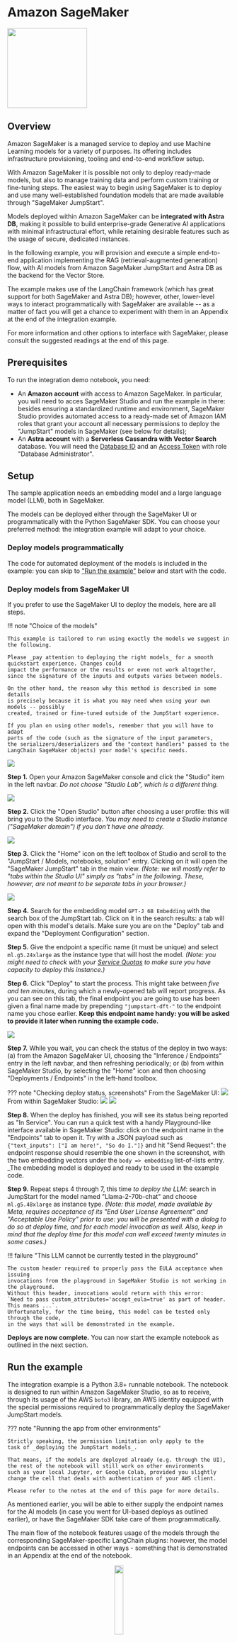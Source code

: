 # Amazon SageMaker

<div class="nosurface" markdown="1">
<img src="../../../../img/sagemaker/sagemaker.png"  style="height: 180px;" />
</div>

## Overview

Amazon SageMaker is a managed service to deploy and use Machine Learning models
for a variety of purposes. Its offering includes infrastructure provisioning,
tooling and end-to-end workflow setup.

With Amazon SageMaker it is possible not only to deploy ready-made models, but
also to manage training data and perform custom training or fine-tuning steps.
The easiest way to begin using SageMaker is to deploy and use many well-established
foundation models that are made available through "SageMaker JumpStart".

Models deployed within Amazon SageMaker can be **integrated with Astra DB**,
making it possible to build enterprise-grade Generative AI applications with
minimal infrastructural effort, while retaining desirable features such
as the usage of secure, dedicated instances.

In the following example, you will provision and execute a simple end-to-end
application implementing the RAG (retrieval-augmented generation) flow,
with AI models from Amazon SageMaker JumpStart
and Astra DB as the backend for the Vector Store.

The example makes use of the LangChain framework (which has great support
for both SageMaker and Astra DB); however, other, lower-level ways to interact
programmatically with SageMaker are available -- as a matter of fact you will
get a chance to experiment with them in an Appendix at the end of the integration
example.

For more information and other options to interface with SageMaker, please
consult the suggested readings at the end of this page.


## Prerequisites

To run the integration demo notebook, you need:

- An **Amazon account** with access to Amazon SageMaker. In particular, you will need to acces SageMaker Studio and run the example in there: besides ensuring a standardized runtime and environment, SageMaker Studio provides automated access to a ready-made set of Amazon IAM roles that grant your account all necessary permissions to deploy the "JumpStart" models in SageMaker (see below for details);
- An **Astra account** with a **Serverless Cassandra with Vector Search** database. You will need the [Database ID](https://awesome-astra.github.io/docs/pages/astra/faq/#where-should-i-find-a-database-identifier) and an [Access Token](https://awesome-astra.github.io/docs/pages/astra/create-token/) with role "Database Administrator".


## Setup

The sample application needs an embedding model and a large language model
(LLM), both in SageMaker.

The models can be deployed either through the SageMaker UI or programmatically
with the Python SageMaker SDK. You can choose your preferred method: the integration
example will adapt to your choice.

### Deploy models programmatically

The code for automated deployment of the models is included in the example:
you can skip to ["Run the example"](#run-the-example) below and start with the code.

### Deploy models from SageMaker UI

If you prefer to use the SageMaker UI to deploy the models, here are all steps.

<admonition markdown="1">
!!! note "Choice of the models"

    This example is tailored to run using exactly the models we suggest in the following.

    Please _pay attention to deploying the right models_ for a smooth
    quickstart experience. Changes could
    impact the performance or the results or even not work altogether,
    since the signature of the inputs and outputs varies between models.

    On the other hand, the reason why this method is described in some details
    is precisely because it is what you may need when using your own models -- possibly
    created, trained or fine-tuned outside of the JumpStart experience.

    If you plan on using other models, remember that you will have to adapt
    parts of the code (such as the signature of the input parameters,
    the serializers/deserializers and the "context handlers" passed to the
    LangChain SageMaker objects) your model's specific needs.

</admonition>

<img src="../../../../img/sagemaker/screenshots/sagemaker_open-sagemaker.png" />

**Step 1.** Open your Amazon SageMaker console and click the "Studio" item in the left navbar. _Do not choose "Studio Lab", which is a different thing._

<img src="../../../../img/sagemaker/screenshots/sagemaker_open-studio.png" />

**Step 2.** Click the "Open Studio" button after choosing a user profile: this will bring you to the Studio interface. _You may need to create a Studio instance ("SageMaker domain") if you don't have one already._

<img src="../../../../img/sagemaker/screenshots/sagemaker_open-jumpstart.png" />

**Step 3.** Click the "Home" icon on the left toolbox of Studio and scroll to the "JumpStart / Models, notebooks, solution" entry. Clicking on it will open the "SageMaker JumpStart" tab in the main view. _(Note: we will mostly refer to "tabs within the Studio UI" simply as "tabs" in the following. These, however, are not meant to be separate tabs in your browser.)_

<img src="../../../../img/sagemaker/screenshots/sagemaker_deploy-embedding_1.png" />

**Step 4.** Search for the embedding model `GPT-J 6B Embedding` with the search box of the JumpStart tab. Click on it in the search results: a tab will open with this model's details. Make sure you are on the "Deploy" tab and expand the "Deployment Configuration" section.

**Step 5.** Give the endpoint a specific name (it must be unique) and select `ml.g5.24xlarge` as the instance type that will host the model. _(Note: you might need
to check with your [Service Quotas](https://docs.aws.amazon.com/servicequotas/latest/userguide/intro.html) to make sure you have capacity to deploy this instance.)_

**Step 6.** Click "Deploy" to start the process. This might take between _five and ten minutes_, during which a newly-opened tab will report progress. As you can see on this tab, the final endpoint you are going to use has been given a final name made by prepending `"jumpstart-dft-"` to the endpoint name you chose earlier. **Keep this endpoint name handy: you will be asked to provide it later when running the example code.**

<img src="../../../../img/sagemaker/screenshots/sagemaker_deploy-embedding_2.gif" />

**Step 7.** While you wait, you can check the status of the deploy in two ways: (a) from the Amazon SageMaker UI, choosing the "Inference / Endpoints" entry in the left navbar, and then refreshing periodically;
or (b) from within SageMaker Studio, by selecting the "Home" icon and then choosing "Deployments / Endpoints" in the left-hand toolbox.

<admonition markdown="1">
??? note "Checking deploy status, screenshots"
    From the SageMaker UI:
    <img src="../../../../img/sagemaker/screenshots/sagemaker_deploy-embedding-monitor-aws.png" />
    From within SageMaker Studio:
    <img src="../../../../img/sagemaker/screenshots/sagemaker_deploy-embedding-monitor-studio.png" />
</admonition>

<img src="../../../../img/sagemaker/screenshots/sagemaker_deploy-embedding-playground.png" />

**Step 8.** When the deploy has finished, you will see its status being reported as "In Service". You can run a quick test with a handy Playground-like interface available in SageMaker Studio: click on the endpoint name in the "Endpoints" tab to open it. Try with a JSON payload such as `{"text_inputs": ["I am here!", "So do I."]}` and hit "Send Request": the endpoint response should resemble the one shown in the screenshot, with the two embedding vectors under the `body => embedding` list-of-lists entry. _The embedding model is deployed and ready to be used in the example code.

**Step 9.** Repeat steps 4 through 7, this time _to deploy the LLM_: search in JumpStart for the model named "Llama-2-70b-chat" and choose `ml.g5.48xlarge` as instance type. _(Note: this model, made available by Meta, requires acceptance of its "End User License Agreement" and "Acceptable Use Policy" prior to use: you will be presented with a dialog to do so at deploy time, and for each model invocation as well. Also, keep in mind that the deploy time for this model can well exceed twenty minutes in some cases.)_

<admonition markdown="1">
!!! failure "This LLM cannot be currently tested in the playground"

    The custom header required to properly pass the EULA acceptance when issuing
    invocations from the playground in SageMaker Studio is not working in the playground.
    Without this header, invocations would return with this error:
    `Need to pass custom_attributes='accept_eula=true' as part of header. This means ...`.
    Unfortunately, for the time being, this model can be tested only through the code,
    in the ways that will be demonstrated in the example.

</admonition>

**Deploys are now complete.** You can now start the example notebook
as outlined in the next section.


## Run the example

The integration example is a Python 3.8+ runnable notebook. The notebook is designed to run
within Amazon SageMaker Studio, so as to receive, through its usage of
the AWS `boto3` library, an AWS identity equipped with the special permissions required
to programmatically deploy the SageMaker JumpStart models.

<admonition markdown="1">
??? note "Running the app from other environments"

    Strictly speaking, the permission limitation only apply to the
    task of _deploying the JumpStart models_.

    That means, if the models are deployed already (e.g. through the UI),
    the rest of the notebook will still work on other environments
    such as your local Jupyter, or Google Colab, provided you slightly
    change the cell that deals with authentication of your AWS client.

    Please refer to the notes at the end of this page for more details.

</admonition>

As mentioned earlier, you will be able to either supply the endpoint names for the AI models
(in case you went for UI-based deploys as outlined earlier), or have the SageMaker SDK
take care of them programmatically.

The main flow of the notebook features usage of the models through the corresponding
SageMaker-specific LangChain plugins: however, the model endpoints can be accessed
in other ways - something that is demonstrated in an Appendix at the end of the notebook.

<p align="center">
    <a href="https://raw.githubusercontent.com/awesome-astra/docs/main/docs/pages/aiml/aws/notebooks/sagemaker.ipynb" target="blank;">
        <img src="../../../../img/sagemaker/download_notebook_button.png"  style="width: 20%;" />
    </a>
</p>

**Step 1.** Download the notebook from this repository at [this link](https://raw.githubusercontent.com/awesome-astra/docs/main/docs/pages/aiml/aws/notebooks/sagemaker.ipynb) and save it to your local computer.
(You can also view it [on your browser](https://github.com/awesome-astra/docs/blob/main/docs/pages/aiml/aws/notebooks/sagemaker.ipynb).)

<img src="../../../../img/sagemaker/screenshots/sagemaker_upload.png" />

**Step 2.** In the left toolbox of SageMaker Studio, make sure you select the "File Browser" view and locate the "Upload" button: use it to upload the notebook file you previously saved. The notebook will be shown in the file browser.

<img src="../../../../img/sagemaker/screenshots/sagemaker_launch-notebook.png" />

**Step 3.** If you double-click on it, the notebook will be opened in Studio. In order to run it, you will be asked to start a "notebook environment" (essentially, a Python runtime). Choose the "Data Science 3.0" image and a "Python 3" kernel and hit "Select".

<img src="../../../../img/sagemaker/screenshots/sagemaker_start-environment.png" />

**Step 4.** Once the kernel has fully started, you can run each cell in sequence by clicking on them and pressing Shift+Enter. You will be asked for the secrets during execution.

<img src="../../../../img/sagemaker/screenshots/sagemaker_kernel-starting.png" />


#### Cleanup

During the above steps, some resources are created, which you may want to
cleanly dispose of after you are done:

- endpoints deployed in SageMaker (i.e. the Embedding and the LLM models). You can delete them from the "Endpoints" view, reachable through the "Inference / Endpoints" entry in SageMaker's left-hand navbar (once deleted, you can click the Refresh icon in SageMaker Studio's "Endpoints" tab to make sure they are not listed anymore);
- resources started to run the notebook itself. These can be shut down from within SageMaker Studio: select the "Running Terminals and Kernels" view on the left toolbar (see picture below) and click the "shut down" icon next to all instances, apps and sessions associated to the notebook you just ran.

<img src="../../../../img/sagemaker/screenshots/sagemaker_cleanup.png" />


## Additional information

[What is Amazon SageMaker?](https://docs.aws.amazon.com/sagemaker/latest/dg/whatis.html)

[Documentation for the Python SageMaker SDK](https://sagemaker.readthedocs.io/en/stable/index.html)

[Using Astra DB for your Generative AI applications](https://awesome-astra.github.io/docs/pages/aiml/)

[Getting Started with SageMaker JumpStart](https://aws.amazon.com/sagemaker/jumpstart/getting-started)

[Llama 2 foundation models from Meta available in SageMaker JumpStart](https://aws.amazon.com/blogs/machine-learning/llama-2-foundation-models-from-meta-are-now-available-in-amazon-sagemaker-jumpstart/)

[Accessing SageMaker from boto3 with Python](https://boto3.amazonaws.com/v1/documentation/api/latest/reference/services/sagemaker.html)

### Running the app from outside of SageMaker Studio

As mentioned earlier, you can still run this app from other environments than SageMaker Studio,
provided the models are already deployed, i.e. if you do not need to execute the deployment
itself in the code.

To do so, you will have to slightly adjust the cell that handles authentication of your AWS identity
(besides of course providing ready-made endpoint names for both embedding and LLM when prompted).

Replace the cell in the notebook that defines variables `boto3_sm_client`, `region_name`, `sagemaker_session` and `aws_role` with the following, where
the first three lines are needed to enter your AWS access credentials:

```
from getpass import getpass

# Input your AWS secrets:
AWS_ACCESS_KEY_ID = getpass("Please enter secret 'AWS_ACCESS_KEY_ID':")
AWS_SECRET_ACCESS_KEY = getpass("Please enter secret 'AWS_SECRET_ACCESS_KEY':")
AWS_SESSION_TOKEN = getpass("Please enter secret 'AWS_SESSION_TOKEN':")


# Create the AWS clients with these credentials:
boto_session = boto3.Session(
    aws_access_key_id=AWS_ACCESS_KEY_ID,
    aws_secret_access_key=AWS_SECRET_ACCESS_KEY,
    aws_session_token=AWS_SESSION_TOKEN
)

boto3_sm_client = boto3.client(
    'runtime.sagemaker',
    aws_access_key_id=AWS_ACCESS_KEY_ID,
    aws_secret_access_key=AWS_SECRET_ACCESS_KEY,
    aws_session_token=AWS_SESSION_TOKEN
)
region_name = boto3.Session().region_name

sagemaker_session = Session(boto_session=boto_session)
aws_role = sagemaker_session.get_caller_identity_arn()
```

Now, the rest of the notebook should run just like in SageMaker Studio.
